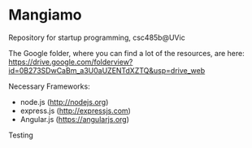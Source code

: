 Mangiamo
====

Repository for startup programming, csc485b@UVic

The Google folder, where you can find a lot of the resources, are here: https://drive.google.com/folderview?id=0B273SDwCaBm_a3U0aUZENTdXZTQ&usp=drive_web

Necessary Frameworks:
- node.js (http://nodejs.org)
- express.js (http://expressjs.com)
- Angular.js (https://angularjs.org)

Testing
